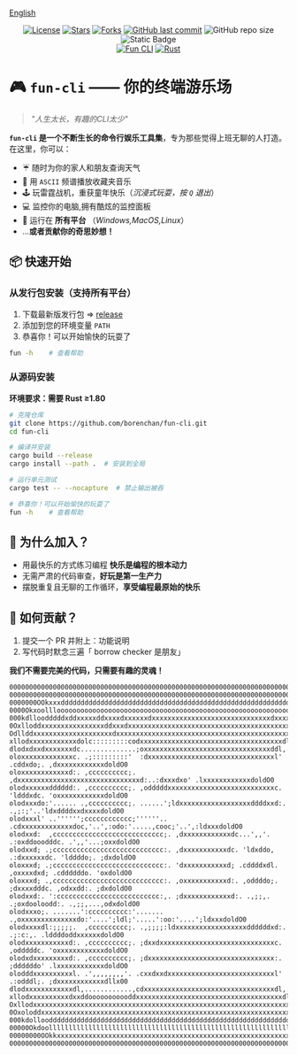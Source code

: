 [English](README-en.md)

<div align="center">

[![License](https://img.shields.io/badge/License-Apache%202.0-blue.svg)](https://opensource.org/licenses/Apache-2.0)
[![Stars](https://img.shields.io/github/stars/borenchan/fun-cli?logo=github)](https://github.com/borenchan/fun-cli/stargazers)
[![Forks](https://img.shields.io/github/forks/borenchan/fun-cli?logo=github)](https://github.com/borenchan/fun-cli/network/members)
[![GitHub last commit](https://img.shields.io/github/last-commit/mxsm/rocketmq-rust)](https://github.com/mxsm/rocketmq-rust/commits/main)
![GitHub repo size](https://img.shields.io/github/repo-size/borenchan/fun-cli)
![Static Badge](https://img.shields.io/badge/MSRV-1.80.0%2B-25b373)
<br/>
[![Fun CLI](https://img.shields.io/badge/fun-cli)](https://github.com/borenchan/fun-cli)
[![Rust](https://img.shields.io/badge/rust-%23000000.svg?style=for-the-badge&logo=rust&logoColor=white)](https://www.rust-lang.org/)

</div>

# 🎮 `fun-cli` —— **你的终端游乐场**  

> *"人生太长，有趣的CLI太少"*  

**`fun-cli` 是一个不断生长的命令行娱乐工具集**，专为那些觉得上班无聊的人打造。在这里，你可以：  
- ☔ 随时为你的家人和朋友查询天气
- 🎵 用 `ASCII` 频谱播放收藏夹音乐
- 🕹️ 玩雷霆战机，重获童年快乐（*沉浸式玩耍，按 `Q` 退出*）  
- 💻 监控你的电脑,拥有酷炫的监控面板
- 📝 运行在  **所有平台** （*Windows,MacOS,Linux*）
- ...**或者贡献你的奇思妙想！**  


## 📦 **快速开始**  

### 从发行包安装（支持所有平台）

1. 下载最新版发行包 =>  [release](https://github.com/borenchan/fun-cli/releases)
2. 添加到您的环境变量 `PATH`
3. 恭喜你！可以开始愉快的玩耍了
```bash
fun -h    # 查看帮助
```



### 从源码安装

**环境要求：需要 Rust ≥1.80**
```bash
# 克隆仓库
git clone https://github.com/borenchan/fun-cli.git
cd fun-cli

# 编译并安装
cargo build --release
cargo install --path .  # 安装到全局

# 运行单元测试
cargo test -- --nocapture  # 禁止输出被吞

# 恭喜你！可以开始愉快的玩耍了
fun -h    # 查看帮助

```

## 🚀 **为什么加入？**
- 用最快乐的方式练习编程 **快乐是编程的根本动力**
- 无需严肃的代码审查，**好玩是第一生产力**
- 摆脱重复且无聊的工作循环，**享受编程最原始的快乐**

## 🤝 **如何贡献？**  
1. 提交一个 PR 并附上：功能说明
2. 写代码时默念三遍「 borrow checker 是朋友」


**我们不需要完美的代码，只需要有趣的灵魂！**  

```shell
0000000000000000000000000000000000000000000000000000000000000000000000000000000000000000000000000000
0000000000000000000000000000000000000000000000000000000000000000000000000000000000000000000000000000
0000000OOkxxxddddddddddddddddddddddddddddddddddddddddddddddddddddddddddddddddddddddddxxkkO0000000000
0000OkxoollloooooooooooooooooooooooooooooooooooooooooooooooooooooooooooooooooooooooooolllodxO0000000
000kdlloodddddxddxxxxxddxxxxdxxxxxxdxxxxxxxxxxxxxxxxxxxxxxxxxxxxxxdxxxxxxxxxxxxxxxxxxddddollodO00000
0OxlloddxxxxxxxxxxxxxxxxddxxxdxxxxxxxxxxxxxxxxxxxxxxxxxxxxxxxxxxxxxxxxxxdxxxxxxxxxxxxxxxxdddoloxO000
Odllddxxxxxxxxxxxxxxxxxxxxdxxxxxxxxxxxxxxxxxxxxxxxxxxxxxxxxxxxxxxxxxxxxxxddxxxxxxxxxxxxxxxxxdolox000
xllodxxxxxxxxxxxxdolc:::::::::codxxxxxxxxxxxxxxxxxxxxxxxxxxxxxxxxxxxxdl:,''',:odxxxxxxxxxxxxxdolok00
dlodxdxxdxxxxxxxdc..............;oxxxxxxxxxxxxxxxxxxxxxxxxxxxxxxxxddl,...','...;oxxxxxxxxxxxxxdllx00
oloxxxxxxxxxxxxxc. .;:::::::::'  :dxxxxxxxxxxxxxxxxxxxxxxxxxxxxxxxxl' .cddxdo;. ,dxxxxxxxxxxxxdoldO0
oloxxxxxxxxxxxxd:. ,cccccccccc;. ,dxxxxxxxxxxxxxxxxxxxxxxxxxxxxxxxd:..:dxxxdxo' .lxxxxxxxxxxxxdoldO0
olodxxxxxxdddddd:. ,cccccccccc;. ,odddddxxxxxxxxxxxxxxxxxxxxxxxxxxxc. 'ldddxdc. 'oxxxxxxxxxxxxdoldO0
olodxxxdo:'...... .,cccccccccc;. ......';ldxxxxxxxxxxxxxxxxxxddddxxd:. .,;:;'..'ldxddddxxdxxxxdoldO0
olodxxxl' ..'''''';cccccccccccc;''''''.. .cdxxxxxxxxxxxxxdoc,'..',:odo:'.....,cooc;'..',:ldxxxdoldO0
olodxxd:  ,cccccccccccccccccccccccccccc;. ,dxxxxxxxxxxxxdc...',,'. .:oxddooodddc. .',,'...;oxxdoldO0
olodxxd; .;cccccccccccccccccccccccccccc:. ,dxxxxxxxxxxxdc. 'ldxddo, .:dxxxxxxdc. 'lddddo;. ;dxdoldO0
oloxxxd; .;cccccccccccccccccccccccccccc:. 'dxxxxxxxxxxxd; .cddddxdl. ,oxxxxdxd; .cddddddo. 'oxdoldO0
oloxxxd; .,cccccccccccccccccccccccccccc:. ,oxxxxxxxxxxxd:. ,oddddo;. ;dxxxxdddc. ,odxxdd:. ;dxdoldO0
olodxxd:. ':cccccccccccccccccccccccccc:,. ;dxxxxxxxxxxxxd:. .,;;,. .;oxdooloodd:. .,;;,...,odxdoldO0
olodxxxo;. .......':cccccccccc:'....... .,oxxxxxxxxxxxxxxdo:'....';ldl;'.....':oo:'....';ldxxxdoldO0
olodxxxxdl:;;;;;.  ,cccccccccc;. .,;;;;:ldxxxxxxxxxxxxxxxxxxddddddxd:. .;:c:,. .lddddoddxxxxxxdoldO0
olodxxxxxxxxxxxd:. ,cccccccccc;. ;dxxdxxxxxxxxxxxxxxxxxxxxxxxxxxxxxc. ,odddddc. 'oxxxxxxxxxxxxdoldO0
olodxdxxxxxxxxxd:. ,cccccccccc;. ;dxxxxxxxxxxxxxxxxxxxxxxxxxxxxxxxx:. ;ddddddo' .lxxxxxxxxxxxxdoldO0
olodddxxxxxxxxxxl. .',,,,,,,,'. .cxxdxxdxxxxxxxxxxxxxxxxxxxxxxxxxxxl' .:odddl;. ;dxxxxxxxxxxxxdllx00
dlodxxxxxxxxxxxxdl,............,cdxxxxxxxxxxxxxxxxxxxxxxxxxxxxxxxxxdl,....'....:oxxxxxxxxxxxdxdllx00
xllodxxxxxxxxxxdxxddooooooooooddxxxxxxxxxxxxxxxxxxxxxxxxxxxxxxxxxxxxxdl:;,,,;codxxxxxxxxxxxxddoloO00
Oxllodxxxxxxxxxxxxxxxxxxxxxxxxxxxxxxxxxxxxxxxxxxxxxxxxxxxxxxxxxxxxxxxxxxxxxdxxxxxxxxxxxxxxxxdolok000
0Oxoloddxxxxxxxxxxxxxxxxxxxxxxxxxxxxxxxxxxxxxxxxxxxxxxxxxxxxxxxxxxxxxxxxxxddxxxxxxxxxxxxdddollok0000
000kdollooddddddddddddddddddddddddddddddddddddddddddddddddddddddddddddddddddddddddddddddoolloxO00000
00000OkdoollllllllllllllllllllllllllllllllllllllllllllllllllllllllllllllllllllllllllllloodxkO0000000
00000000OOkkxxxxxxxxxxxxxxxxxxxxxxxxxxxxxxxxxxxxxxxxxxxxxxxxxxxxxxxxxxxxxxxxxxxxxxxxxkkOO00000000000
0000000000000000000000000000000000000000000000000000000000000000000000000000000000000000000000000000
```

